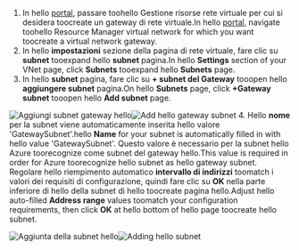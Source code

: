 1. <span data-ttu-id="643ca-101">In hello [portal](http://portal.azure.com), passare toohello Gestione risorse rete virtuale per cui si desidera toocreate un gateway di rete virtuale.</span><span class="sxs-lookup"><span data-stu-id="643ca-101">In hello [portal](http://portal.azure.com), navigate toohello Resource Manager virtual network for which you want toocreate a virtual network gateway.</span></span>
2. <span data-ttu-id="643ca-102">In hello **impostazioni** sezione della pagina di rete virtuale, fare clic su **subnet** tooexpand hello **subnet** pagina.</span><span class="sxs-lookup"><span data-stu-id="643ca-102">In hello **Settings** section of your VNet page, click **Subnets** tooexpand hello **Subnets** page.</span></span>
3. <span data-ttu-id="643ca-103">In hello **subnet** pagina, fare clic su **+ subnet del Gateway** tooopen hello **aggiungere subnet** pagina.</span><span class="sxs-lookup"><span data-stu-id="643ca-103">On hello **Subnets** page, click **+Gateway subnet** tooopen hello **Add subnet** page.</span></span> 

  <span data-ttu-id="643ca-104">![Aggiungi subnet gateway hello](./media/vpn-gateway-add-gwsubnet-p2s-rm-portal-include/addgwsubnet.png "Aggiungi subnet gateway hello")</span><span class="sxs-lookup"><span data-stu-id="643ca-104">![Add hello gateway subnet](./media/vpn-gateway-add-gwsubnet-p2s-rm-portal-include/addgwsubnet.png "Add hello gateway subnet")</span></span>
4. <span data-ttu-id="643ca-105">Hello **nome** per la subnet viene automaticamente inserita hello valore 'GatewaySubnet'.</span><span class="sxs-lookup"><span data-stu-id="643ca-105">hello **Name** for your subnet is automatically filled in with hello value 'GatewaySubnet'.</span></span> <span data-ttu-id="643ca-106">Questo valore è necessario per la subnet hello Azure toorecognize come subnet del gateway hello.</span><span class="sxs-lookup"><span data-stu-id="643ca-106">This value is required in order for Azure toorecognize hello subnet as hello gateway subnet.</span></span> <span data-ttu-id="643ca-107">Regolare hello riempimento automatico **intervallo di indirizzi** toomatch i valori dei requisiti di configurazione, quindi fare clic su **OK** nella parte inferiore di hello della subnet di hello toocreate pagina hello.</span><span class="sxs-lookup"><span data-stu-id="643ca-107">Adjust hello auto-filled **Address range** values toomatch your configuration requirements, then click **OK** at hello bottom of hello page toocreate hello subnet.</span></span>

  <span data-ttu-id="643ca-108">![Aggiunta della subnet hello](./media/vpn-gateway-add-gwsubnet-p2s-rm-portal-include/p2sgwsub.png "aggiungendo hello subnet")</span><span class="sxs-lookup"><span data-stu-id="643ca-108">![Adding hello subnet](./media/vpn-gateway-add-gwsubnet-p2s-rm-portal-include/p2sgwsub.png "Adding hello subnet")</span></span>
